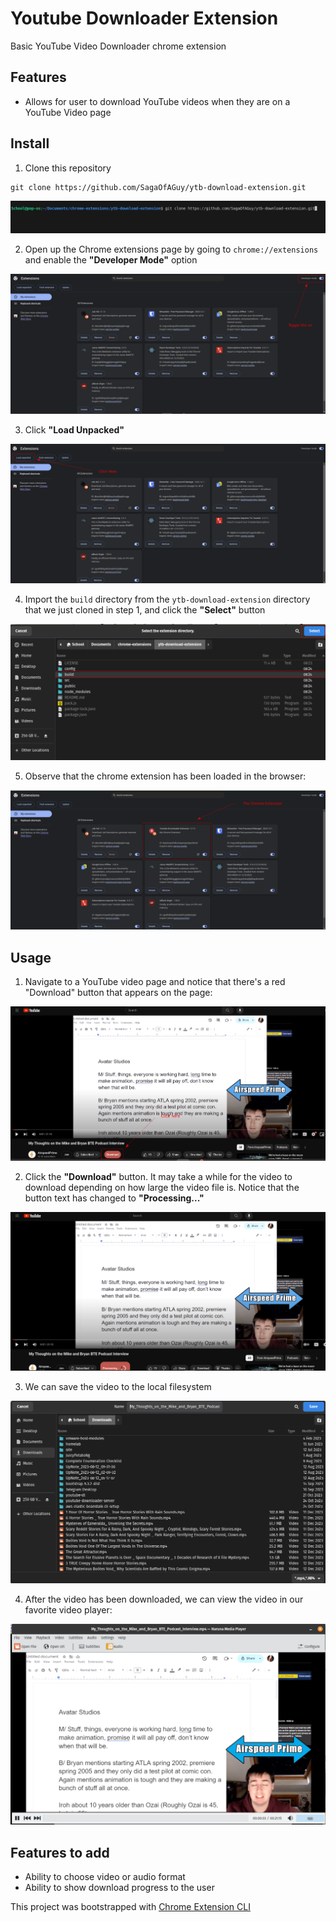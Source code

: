 # Youtube Downloader Extension

Basic YouTube Video Downloader chrome extension

## Features

- Allows for user to download YouTube videos when they are on a YouTube Video page

## Install
1. Clone this repository
```
git clone https://github.com/SagaOfAGuy/ytb-download-extension.git
```
![Alt text](images/image.png)


2. Open up the Chrome extensions page by going to `chrome://extensions` and enable the **"Developer Mode"** option

![Alt text](images/image-1.png)


3. Click **"Load Unpacked"**

![Alt text](images/image-2.png)


4. Import the `build` directory from the `ytb-download-extension` directory that we just cloned in step 1, and click the **"Select"** button

![Alt text](images/image-3.png)

5. Observe that the chrome extension has been loaded in the browser: 

![Alt text](images/image-4.png)
   

## Usage
1. Navigate to a YouTube video page and notice that there's a red "Download" button that appears on the page: 

![Alt text](images/image-5.png)



2. Click the **"Download"** button. It may take a while for the video to download depending on how large the video file is. Notice that the button text has changed to **"Processing..."**

![Alt text](images/image-6.png)


3. We can save the video to the local filesystem

![Alt text](images/image-7.png)

4. After the video has been downloaded, we can view the video in our favorite video player: 

![Alt text](images/image-8.png)




## Features to add
- Ability to choose video or audio format
- Ability to show download progress to the user


This project was bootstrapped with [Chrome Extension CLI](https://github.com/dutiyesh/chrome-extension-cli)



